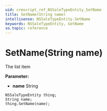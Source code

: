 ```yaml
---
uid: crmscript_ref_NSSaleTypeEntity_SetName
title: SetName(String name)
intellisense: NSSaleTypeEntity.SetName
keywords: NSSaleTypeEntity, GetName
so.topic: reference
---
```


# SetName(String name)

The list item

**Parameter:** 
* **name** String

```crmscript
NSSaleTypeEntity thing;
String name;
thing.SetName(name);
```

